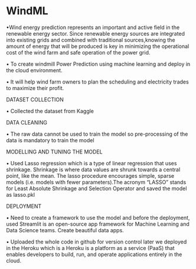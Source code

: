 # WindML
•Wind energy prediction represents an important and active field in the renewable energy sector. Since renewable energy sources are integrated into existing grids and combined with traditional sources,knowing the amount of energy that will be produced is key in minimizing the operational cost of the wind
farm and safe operation of the power grid.

• To create windmill Power Prediction using machine learning and deploy in the cloud environment.

• It will help wind farm owners to plan the scheduling and electricity trades to maximize their profit.

DATASET COLLECTION

• Collected the dataset from Kaggle

DATA CLEANING

• The raw data cannot be used to train the model so pre-processing of the data is mandatory to train the model

MODELLING AND TUNING THE MODEL

• Used Lasso regression which is a type of linear regression that uses shrinkage. Shrinkage is where data values are shrunk
towards a central point, like the mean. The lasso procedure encourages simple, sparse models (i.e. models with fewer
parameters).The acronym “LASSO” stands for Least Absolute Shrinkage and Selection Operator and saved the model as
lasso.pkl

DEPLOYMENT

• Need to create a framework to use the model and before the deployment, used Streamlit is an open-source app
framework for Machine Learning and Data Science teams. Create beautiful data apps.

• Uploaded the whole code in github for version control later we deployed in the Heroku which is a Heroku is a platform as a
service (PaaS) that enables developers to build, run, and operate applications entirely in the cloud.

